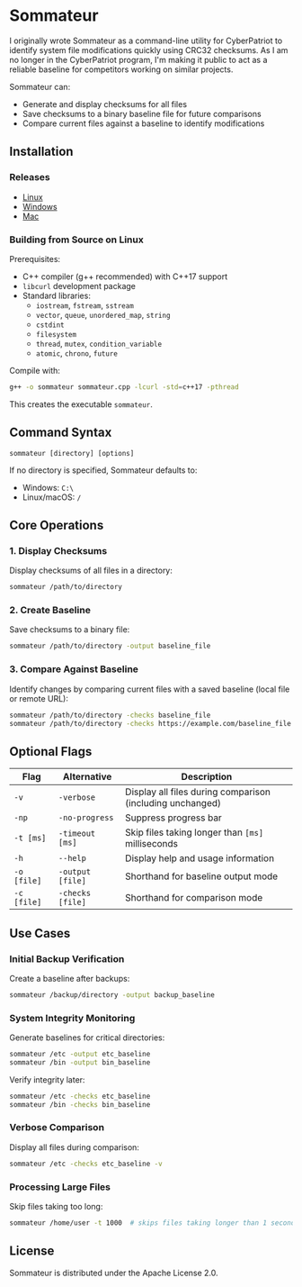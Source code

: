 # Sommateur

I originally wrote Sommateur as a command-line utility for CyberPatriot to identify system file modifications quickly using CRC32 checksums. As I am no longer in the CyberPatriot program, I'm making it public to act as a reliable baseline for competitors working on similar projects.

Sommateur can:

- Generate and display checksums for all files
- Save checksums to a binary baseline file for future comparisons
- Compare current files against a baseline to identify modifications

## Installation

### Releases

- [Linux](https://github.com/gussieIsASuccessfulWarlock/Sommateur/releases/download/v1.0.0/sommateur-ubuntu-latest)
- [Windows](https://github.com/gussieIsASuccessfulWarlock/Sommateur/releases/download/v1.0.0/sommateur-windows-latest.exe)
- [Mac](https://github.com/gussieIsASuccessfulWarlock/Sommateur/releases/download/v1.0.0/sommateur-macos-latest)

### Building from Source on Linux

Prerequisites:

- C++ compiler (g++ recommended) with C++17 support
- `libcurl` development package
- Standard libraries:
  - `iostream`, `fstream`, `sstream`
  - `vector`, `queue`, `unordered_map`, `string`
  - `cstdint`
  - `filesystem`
  - `thread`, `mutex`, `condition_variable`
  - `atomic`, `chrono`, `future`

Compile with:

```bash
g++ -o sommateur sommateur.cpp -lcurl -std=c++17 -pthread
```

This creates the executable `sommateur`.

## Command Syntax

```
sommateur [directory] [options]
```

If no directory is specified, Sommateur defaults to:
- Windows: `C:\`
- Linux/macOS: `/`

## Core Operations

### 1. Display Checksums

Display checksums of all files in a directory:

```bash
sommateur /path/to/directory
```

### 2. Create Baseline

Save checksums to a binary file:

```bash
sommateur /path/to/directory -output baseline_file
```

### 3. Compare Against Baseline

Identify changes by comparing current files with a saved baseline (local file or remote URL):

```bash
sommateur /path/to/directory -checks baseline_file
sommateur /path/to/directory -checks https://example.com/baseline_file
```

## Optional Flags

| Flag             | Alternative         | Description                                             |
|------------------|---------------------|---------------------------------------------------------|
| `-v`             | `-verbose`          | Display all files during comparison (including unchanged) |
| `-np`            | `-no-progress`      | Suppress progress bar                                   |
| `-t [ms]`        | `-timeout [ms]`     | Skip files taking longer than `[ms]` milliseconds       |
| `-h`             | `--help`            | Display help and usage information                      |
| `-o [file]`      | `-output [file]`    | Shorthand for baseline output mode                      |
| `-c [file]`      | `-checks [file]`    | Shorthand for comparison mode                           |

## Use Cases

### Initial Backup Verification

Create a baseline after backups:

```bash
sommateur /backup/directory -output backup_baseline
```

### System Integrity Monitoring

Generate baselines for critical directories:

```bash
sommateur /etc -output etc_baseline
sommateur /bin -output bin_baseline
```

Verify integrity later:

```bash
sommateur /etc -checks etc_baseline
sommateur /bin -checks bin_baseline
```

### Verbose Comparison

Display all files during comparison:

```bash
sommateur /etc -checks etc_baseline -v
```

### Processing Large Files

Skip files taking too long:

```bash
sommateur /home/user -t 1000  # skips files taking longer than 1 second
```

## License

Sommateur is distributed under the Apache License 2.0.
